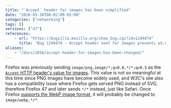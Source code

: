 ```yaml
---
title: "`Accept` header for images has been simplified"
date: "2016-03-10T08:02:00-05:00"
categories: ["networking"]
tags: []
versions: ["47"]
references:
    - url: "https://bugzilla.mozilla.org/show_bug.cgi?id=1249474"
      title: "Bug 1249474 - Accept header sent for images prevents w3.org from serving us SVG images in W3C's style sheet"
aliases:
    - "/docs/2016/accept-header-for-images-has-been-changed/"
---
```

Firefox was previously sending `image/png,image/*;q=0.8,*/*;q=0.5` as the [`Accept` HTTP header's value for images](https://developer.mozilla.org/en-US/docs/Web/HTTP/Content_negotiation#Values_for_an_image). This value is not so meaningful at this time since PNG images have become widely used, and *W3C*'s site also has a compatibility issue where Firefox gets served PNG instead of SVG, therefore Firefox 47 and later sends `*/*` instead, just like Safari. Once Firefox [supports the WebP image format](https://bugzilla.mozilla.org/show_bug.cgi?id=856375), it will probably be changed to `image/webp,*/*`.
